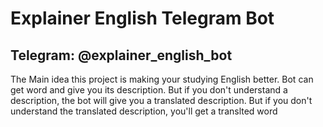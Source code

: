 # Explainer English Telegram Bot

## Telegram: @explainer_english_bot

The Main idea this project is making your studying English better.
Bot can get word and give you its description.
But if you don't understand a description, the bot will give you a translated description.
But if you don't understand the translated description, you'll get a translted word

<!-- Telegram bot for people studying English -->
